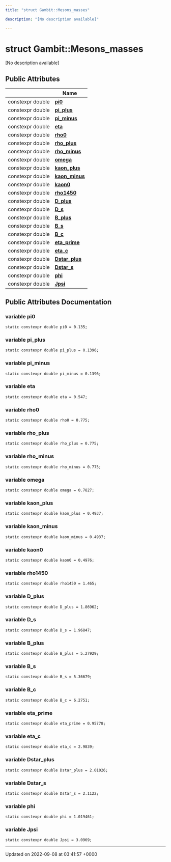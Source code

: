 ```yaml
---
title: "struct Gambit::Mesons_masses"

description: "[No description available]"

---
```


# struct Gambit::Mesons_masses



[No description available]

## Public Attributes

|                | Name           |
| -------------- | -------------- |
| constexpr double | **[pi0](/documentation/code/classes/structgambit_1_1mesons__masses/#variable-pi0)**  |
| constexpr double | **[pi_plus](/documentation/code/classes/structgambit_1_1mesons__masses/#variable-pi-plus)**  |
| constexpr double | **[pi_minus](/documentation/code/classes/structgambit_1_1mesons__masses/#variable-pi-minus)**  |
| constexpr double | **[eta](/documentation/code/classes/structgambit_1_1mesons__masses/#variable-eta)**  |
| constexpr double | **[rho0](/documentation/code/classes/structgambit_1_1mesons__masses/#variable-rho0)**  |
| constexpr double | **[rho_plus](/documentation/code/classes/structgambit_1_1mesons__masses/#variable-rho-plus)**  |
| constexpr double | **[rho_minus](/documentation/code/classes/structgambit_1_1mesons__masses/#variable-rho-minus)**  |
| constexpr double | **[omega](/documentation/code/classes/structgambit_1_1mesons__masses/#variable-omega)**  |
| constexpr double | **[kaon_plus](/documentation/code/classes/structgambit_1_1mesons__masses/#variable-kaon-plus)**  |
| constexpr double | **[kaon_minus](/documentation/code/classes/structgambit_1_1mesons__masses/#variable-kaon-minus)**  |
| constexpr double | **[kaon0](/documentation/code/classes/structgambit_1_1mesons__masses/#variable-kaon0)**  |
| constexpr double | **[rho1450](/documentation/code/classes/structgambit_1_1mesons__masses/#variable-rho1450)**  |
| constexpr double | **[D_plus](/documentation/code/classes/structgambit_1_1mesons__masses/#variable-d-plus)**  |
| constexpr double | **[D_s](/documentation/code/classes/structgambit_1_1mesons__masses/#variable-d-s)**  |
| constexpr double | **[B_plus](/documentation/code/classes/structgambit_1_1mesons__masses/#variable-b-plus)**  |
| constexpr double | **[B_s](/documentation/code/classes/structgambit_1_1mesons__masses/#variable-b-s)**  |
| constexpr double | **[B_c](/documentation/code/classes/structgambit_1_1mesons__masses/#variable-b-c)**  |
| constexpr double | **[eta_prime](/documentation/code/classes/structgambit_1_1mesons__masses/#variable-eta-prime)**  |
| constexpr double | **[eta_c](/documentation/code/classes/structgambit_1_1mesons__masses/#variable-eta-c)**  |
| constexpr double | **[Dstar_plus](/documentation/code/classes/structgambit_1_1mesons__masses/#variable-dstar-plus)**  |
| constexpr double | **[Dstar_s](/documentation/code/classes/structgambit_1_1mesons__masses/#variable-dstar-s)**  |
| constexpr double | **[phi](/documentation/code/classes/structgambit_1_1mesons__masses/#variable-phi)**  |
| constexpr double | **[Jpsi](/documentation/code/classes/structgambit_1_1mesons__masses/#variable-jpsi)**  |

## Public Attributes Documentation

### variable pi0

```
static constexpr double pi0 = 0.135;
```


### variable pi_plus

```
static constexpr double pi_plus = 0.1396;
```


### variable pi_minus

```
static constexpr double pi_minus = 0.1396;
```


### variable eta

```
static constexpr double eta = 0.547;
```


### variable rho0

```
static constexpr double rho0 = 0.775;
```


### variable rho_plus

```
static constexpr double rho_plus = 0.775;
```


### variable rho_minus

```
static constexpr double rho_minus = 0.775;
```


### variable omega

```
static constexpr double omega = 0.7827;
```


### variable kaon_plus

```
static constexpr double kaon_plus = 0.4937;
```


### variable kaon_minus

```
static constexpr double kaon_minus = 0.4937;
```


### variable kaon0

```
static constexpr double kaon0 = 0.4976;
```


### variable rho1450

```
static constexpr double rho1450 = 1.465;
```


### variable D_plus

```
static constexpr double D_plus = 1.86962;
```


### variable D_s

```
static constexpr double D_s = 1.96847;
```


### variable B_plus

```
static constexpr double B_plus = 5.27929;
```


### variable B_s

```
static constexpr double B_s = 5.36679;
```


### variable B_c

```
static constexpr double B_c = 6.2751;
```


### variable eta_prime

```
static constexpr double eta_prime = 0.95778;
```


### variable eta_c

```
static constexpr double eta_c = 2.9839;
```


### variable Dstar_plus

```
static constexpr double Dstar_plus = 2.01026;
```


### variable Dstar_s

```
static constexpr double Dstar_s = 2.1122;
```


### variable phi

```
static constexpr double phi = 1.019461;
```


### variable Jpsi

```
static constexpr double Jpsi = 3.0969;
```


-------------------------------

Updated on 2022-09-08 at 03:41:57 +0000